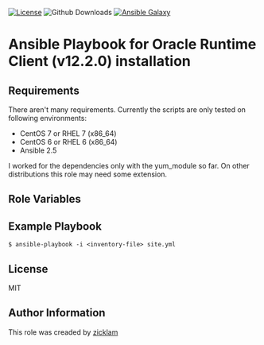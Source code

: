 [![License](https://img.shields.io/github/license/zicklam/ansible-oracle-client.svg?style=flat)](LICENSE)
![Github Downloads](https://img.shields.io/github/downloads/zicklam/ansible-oracle-client/total.svg?style=popout)
[![Ansible Galaxy](https://img.shields.io/badge/galaxy-zicklam.oracle_client-30677.svg?style=flat)](https://galaxy.ansible.com/zicklam/oracle_client)


Ansible Playbook for Oracle Runtime Client (v12.2.0) installation
=================================================================

Requirements
------------

There aren't many requirements. Currently the scripts are only tested on following environments:
* CentOS 7 or RHEL 7 (x86_64)
* CentOS 6 or RHEL 6 (x86_64)
* Ansible 2.5

I worked for the dependencies only with the yum_module so far. On other distributions this role may need some extension.

Role Variables
--------------


Example Playbook
----------------

`$ ansible-playbook -i <inventory-file> site.yml`


License
-------
MIT


Author Information
------------------

This role was creaded by [zicklam](github.com/zicklam)
